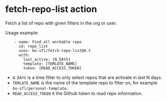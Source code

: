 # fetch-repo-list action
Fetch a list of repo with given filters in the org or user.

Usage example:
```
    - name: Find all workable repo
      id: repo_list
      uses: bo-sfl/fetch-repo-list@0.3
      with:
        last_active: [N_DAYS]
        template: [TEMLATE_NAME]
        token: [READ_ACCESS_TOKEN]
```

- `N_DAYS` is a time filter to only select repos that are activate in last N days.
- `TEMLATE_NAME` is the name of the template repo to filter on, for example `bo-sfl/personal-template`. 
- `READ_ACCESS_TOKEN` it the Github token to read repo information.